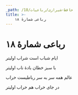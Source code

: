 ```yaml
---
_path: /حافظ-شیرازی/رباعیات/18
title: >-
    رباعی شمارهٔ ۱۸
---
```

# رباعی شمارهٔ ۱۸

<div class="b" id="bn1"><div class="m1"><p>ایام شباب است شراب اولیتر</p></div>
<div class="m2"><p>با سبز خطان بادهٔ ناب اولیتر</p></div></div>
<div class="b" id="bn2"><div class="m1"><p>عالم همه سر به سر رباطیست خراب</p></div>
<div class="m2"><p>در جای خراب هم خراب اولیتر</p></div></div>

